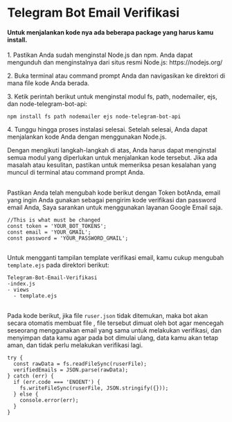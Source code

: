 # Telegram Bot Email Verifikasi
<h4>Untuk menjalankan kode nya ada beberapa package yang harus kamu install.</h4>

<p>1. Pastikan Anda sudah menginstal Node.js dan npm. Anda dapat mengunduh dan menginstalnya dari situs resmi Node.js: https://nodejs.org/</p>

<p>2. Buka terminal atau command prompt Anda dan navigasikan ke direktori di mana file kode Anda berada.</p>

<p>3. Ketik perintah berikut untuk menginstal modul fs, path, nodemailer, ejs, dan node-telegram-bot-api:</p>

```
npm install fs path nodemailer ejs node-telegram-bot-api
```
</p>4. Tunggu hingga proses instalasi selesai. Setelah selesai, Anda dapat menjalankan kode Anda dengan menggunakan Node.js.</p>

<p>Dengan mengikuti langkah-langkah di atas, Anda harus dapat menginstal semua modul yang diperlukan untuk menjalankan kode tersebut. Jika ada masalah atau kesulitan, pastikan untuk memeriksa pesan kesalahan yang muncul di terminal atau command prompt Anda.</p>

##

<p>Pastikan Anda telah mengubah kode berikut dengan Token botAnda, email yang ingin Anda gunakan sebagai pengirim kode verifikasi dan password email Anda, Saya sarankan untuk menggunakan layanan Google Email saja.</p>

```
//This is what must be changed
const token = 'YOUR_BOT_TOKENS';
const email = 'YOUR_GMAIL';
const password = 'YOUR_PASSWORD_GMAIL';
```

##

<p>Untuk mengganti tampilan template verifikasi email, kamu cukup mengubah  <code>template.ejs</code> pada direktori berikut:</p>

```
Telegram-Bot-Email-Verifikasi
-index.js
- views
  - template.ejs
```

##

<p>Pada kode berikut, jika file <code>ruser.json</code> tidak ditemukan, maka bot akan secara otomatis membuat file <ruser.json>, file tersebut dimuat oleh bot agar mencegah seseorang menggunakan email yang sama untuk melakukan verifikasi, dan menyimpan data kamu agar pada bot dimulai ulang, data kamu akan tetap aman, dan tidak perlu melakukan verifikasi lagi.</p>
  
```
try {
  const rawData = fs.readFileSync(ruserFile);
  verifiedEmails = JSON.parse(rawData);
} catch (err) {
  if (err.code === 'ENOENT') {
    fs.writeFileSync(ruserFile, JSON.stringify({}));
  } else {
    console.error(err);
  }
}
```
